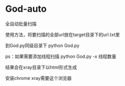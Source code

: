 # God-auto

全自动批量扫描

使用方法，将要扫描的全部url放在target目录下的url.txt里

到God.py同级目录下 python God.py 

ps：如果需要添加线程扫描 python God.py -x 线程数量

结果会在xray目录下以html形式生成

安装chrome xray需要这个浏览器
